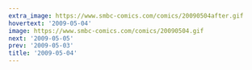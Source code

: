 ```yaml
---
extra_image: https://www.smbc-comics.com/comics/20090504after.gif
hovertext: '2009-05-04'
image: https://www.smbc-comics.com/comics/20090504.gif
next: '2009-05-05'
prev: '2009-05-03'
title: '2009-05-04'
---
```


